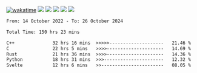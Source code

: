 [![wakatime](https://wakatime.com/badge/user/368879df-dc38-4b1a-86c4-8a2054a0e074.svg)](https://wakatime.com/@368879df-dc38-4b1a-86c4-8a2054a0e074)
<img src="https://img.shields.io/badge/Windows-0078D6?style=flat&logo=Windows&logoColor=white">
<img src="https://img.shields.io/badge/IntelliJ_IDEA-000000.svg?style=flat&logo=IntelliJ-IDEA&logoColor=white">
<img src="https://img.shields.io/badge/CLion-000000.svg?style=flat&logo=CLion&logoColor=white">
<img src="https://img.shields.io/badge/Visual_Studio_Code-007ACC?style=flat&logo=Visual-Studio-Code&logoColor=white">
<img src="https://img.shields.io/badge/Discord-5865F2?label=kano42&style=flat&logo=discord&logoColor=white">
<br>


<!--START_SECTION:waka-->

```txt
From: 14 October 2022 - To: 26 October 2024

Total Time: 150 hrs 23 mins

C++              32 hrs 16 mins  >>>>>--------------------   21.46 %
C                22 hrs 5 mins   >>>>---------------------   14.69 %
Rust             21 hrs 36 mins  >>>>---------------------   14.36 %
Python           18 hrs 31 mins  >>>----------------------   12.32 %
Svelte           12 hrs 6 mins   >>-----------------------   08.05 %
```

<!--END_SECTION:waka-->
